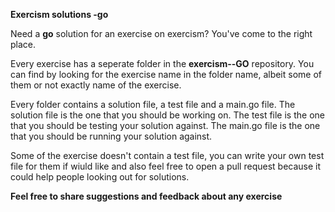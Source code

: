**Exercism solutions -go**

Need a **go** solution for an exercise on exercism? You've come to the right place.

Every exercise has a seperate folder in the **exercism--GO** repository. You can find by looking for the exercise name in the folder name, albeit some of them or not exactly name of the exercise.

Every folder contains a solution file, a test file and a main.go file. The solution file is the one that you should be working on. The test file is the one that you should be testing your solution against. The main.go file is the one that you should be running your solution against.

Some of the exercise doesn't contain a test file, you can write your own test file for them if wiuld like and also feel free to open a pull request because it could help people looking out for solutions.

**Feel free to share suggestions and feedback about any exercise**

